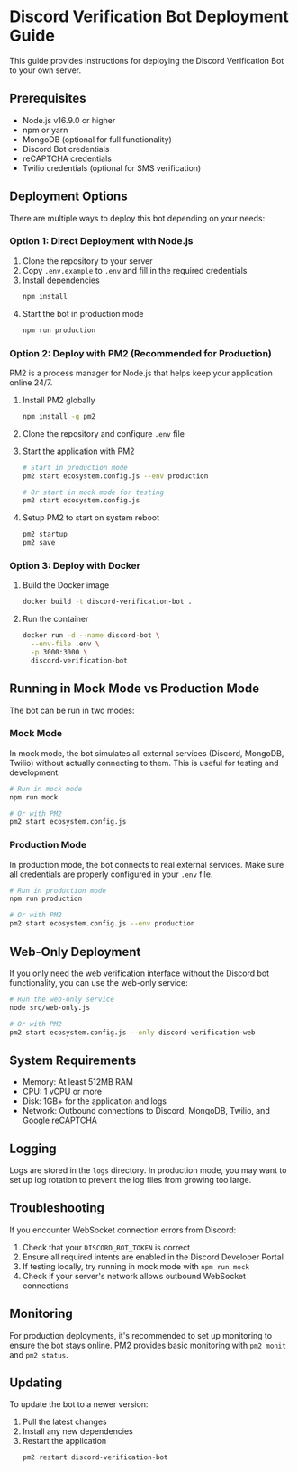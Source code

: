 # Discord Verification Bot Deployment Guide

This guide provides instructions for deploying the Discord Verification Bot to your own server.

## Prerequisites

- Node.js v16.9.0 or higher
- npm or yarn
- MongoDB (optional for full functionality)
- Discord Bot credentials
- reCAPTCHA credentials
- Twilio credentials (optional for SMS verification)

## Deployment Options

There are multiple ways to deploy this bot depending on your needs:

### Option 1: Direct Deployment with Node.js

1. Clone the repository to your server
2. Copy `.env.example` to `.env` and fill in the required credentials
3. Install dependencies
   ```bash
   npm install
   ```
4. Start the bot in production mode
   ```bash
   npm run production
   ```

### Option 2: Deploy with PM2 (Recommended for Production)

PM2 is a process manager for Node.js that helps keep your application online 24/7.

1. Install PM2 globally
   ```bash
   npm install -g pm2
   ```

2. Clone the repository and configure `.env` file

3. Start the application with PM2
   ```bash
   # Start in production mode
   pm2 start ecosystem.config.js --env production
   
   # Or start in mock mode for testing
   pm2 start ecosystem.config.js
   ```

4. Setup PM2 to start on system reboot
   ```bash
   pm2 startup
   pm2 save
   ```

### Option 3: Deploy with Docker

1. Build the Docker image
   ```bash
   docker build -t discord-verification-bot .
   ```

2. Run the container
   ```bash
   docker run -d --name discord-bot \
     --env-file .env \
     -p 3000:3000 \
     discord-verification-bot
   ```

## Running in Mock Mode vs Production Mode

The bot can be run in two modes:

### Mock Mode

In mock mode, the bot simulates all external services (Discord, MongoDB, Twilio) without actually connecting to them. This is useful for testing and development.

```bash
# Run in mock mode
npm run mock

# Or with PM2
pm2 start ecosystem.config.js
```

### Production Mode

In production mode, the bot connects to real external services. Make sure all credentials are properly configured in your `.env` file.

```bash
# Run in production mode
npm run production

# Or with PM2
pm2 start ecosystem.config.js --env production
```

## Web-Only Deployment

If you only need the web verification interface without the Discord bot functionality, you can use the web-only service:

```bash
# Run the web-only service
node src/web-only.js

# Or with PM2
pm2 start ecosystem.config.js --only discord-verification-web
```

## System Requirements

- Memory: At least 512MB RAM
- CPU: 1 vCPU or more
- Disk: 1GB+ for the application and logs
- Network: Outbound connections to Discord, MongoDB, Twilio, and Google reCAPTCHA

## Logging

Logs are stored in the `logs` directory. In production mode, you may want to set up log rotation to prevent the log files from growing too large.

## Troubleshooting

If you encounter WebSocket connection errors from Discord:

1. Check that your `DISCORD_BOT_TOKEN` is correct
2. Ensure all required intents are enabled in the Discord Developer Portal
3. If testing locally, try running in mock mode with `npm run mock`
4. Check if your server's network allows outbound WebSocket connections

## Monitoring

For production deployments, it's recommended to set up monitoring to ensure the bot stays online. PM2 provides basic monitoring with `pm2 monit` and `pm2 status`.

## Updating

To update the bot to a newer version:

1. Pull the latest changes
2. Install any new dependencies
3. Restart the application
   ```bash
   pm2 restart discord-verification-bot
   ```
